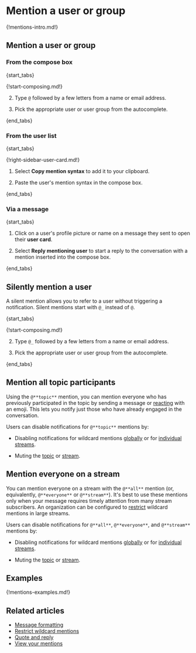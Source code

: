 # Mention a user or group

{!mentions-intro.md!}

## Mention a user or group

### From the compose box

{start_tabs}

{!start-composing.md!}

2. Type `@` followed by a few letters from a name or email address.

3. Pick the appropriate user or user group from the autocomplete.

{end_tabs}

### From the user list

{start_tabs}

{!right-sidebar-user-card.md!}

1. Select **Copy mention syntax** to add it to your clipboard.

1. Paste the user's mention syntax in the compose box.

{end_tabs}

### Via a message

{start_tabs}

1. Click on a user's profile picture or name on a message they sent
   to open their **user card**.

1. Select **Reply mentioning user** to start a reply to the conversation
   with a mention inserted into the compose box.

{end_tabs}

## Silently mention a user

A silent mention allows you to refer to a user without triggering a
notification. Silent mentions start with `@_` instead of `@`.

{start_tabs}

{!start-composing.md!}

2. Type `@_` followed by a few letters from a name or email address.

3. Pick the appropriate user or user group from the autocomplete.

{end_tabs}

## Mention all topic participants

Using the `@**topic**` mention, you can mention everyone who has previously
participated in the topic by sending a message or
[reacting](/help/emoji-reactions) with an emoji. This lets you notify just those
who have already engaged in the conversation.

Users can disable notifications for `@**topic**` mentions by:

- Disabling notifications for wildcard mentions
[globally](/help/dm-mention-alert-notifications) or for [individual
streams](/help/stream-notifications).

- Muting the [topic](/help/mute-a-topic) or [stream](/help/mute-a-stream).

## Mention everyone on a stream

You can mention everyone on a stream with the `@**all**` mention (or,
equivalently, `@**everyone**` or `@**stream**`). It's best to use these mentions
only when your message requires timely attention from many stream subscribers.
An organization can be configured to
[restrict](/help/restrict-wildcard-mentions) wildcard mentions in large streams.

Users can disable notifications for `@**all**`, `@**everyone**`, and
`@**stream**` mentions by:

- Disabling notifications for wildcard mentions
[globally](/help/dm-mention-alert-notifications) or for [individual
streams](/help/stream-notifications).

- Muting the [topic](/help/mute-a-topic) or [stream](/help/mute-a-stream).

## Examples

{!mentions-examples.md!}

## Related articles

* [Message formatting](/help/format-your-message-using-markdown)
* [Restrict wildcard mentions](/help/restrict-wildcard-mentions)
* [Quote and reply](/help/quote-and-reply)
* [View your mentions](/help/view-your-mentions)
